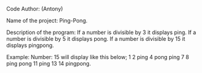 Code Author: (Antony)

Name of the project: Ping-Pong.

Description of the program:
   If a number is divisible by 3 it displays ping.
   If a number is divisible by 5 it displays pong.
   If a number is divisible by 15 it displays pingpong.

Example:
    Number: 15 will display like this below;
           1
           2
           ping
           4
           pong
           ping
           7
           8
           ping
           pong
           11
           ping
           13
           14
           pingpong.
